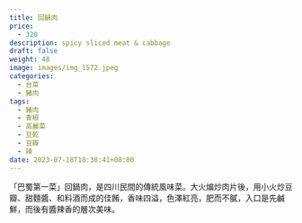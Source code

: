 ```yaml
---
title: 回鍋肉
price:
  - 320
description: spicy sliced meat & cabbage
draft: false
weight: 48
image: images/img_1572.jpeg
categories:
  - 台菜
  - 豬肉
tags:
  - 豬肉
  - 青椒
  - 高麗菜
  - 豆乾
  - 豆瓣
  - 辣
date: 2023-07-18T18:38:41+08:00
---
```

「巴蜀第一菜」回鍋肉，是四川民間的傳統風味菜。大火煸炒肉片後，用小火炒豆瓣、甜麵醬、和料酒而成的佳餚，香味四溢，色澤紅亮，肥而不膩，入口是先鹹鮮，而後有醬辣香的層次美味。